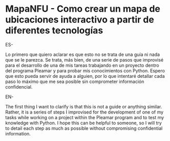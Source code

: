 # MapaNFU - Como crear un mapa de ubicaciones interactivo a partir de diferentes tecnologías

ES-

Lo primero que quiero aclarar es que esto no se trata de una guía ni nada que se le parezca. Se trata, más bien, de una serie de pasos que improvisé para el desarrollo de una de mis tareas trabajando en un proyecto dentro del programa Pleamar y para probar mis conocimientos con Python. Espero que esto pueda servir de ayuda a alguien, por lo que intentaré detallar cada paso lo máximo que me sea posible sin comprometer información confidencial.

EN- 

The first thing I want to clarify is that this is not a guide or anything similar. Rather, it is a series of steps I improvised for the development of one of my tasks while working on a project within the Pleamar program and to test my knowledge with Python. I hope this can be helpful to someone, so I will try to detail each step as much as possible without compromising confidential information.
